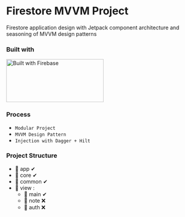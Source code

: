 # Firestore MVVM Project
Firestore application design with Jetpack component architecture and seasoning of MVVM design patterns

### Built with
<img src="https://firebase.google.com/static/downloads/brand-guidelines/PNG/logo-built_white.png" alt="Built with Firebase" width="260" height="115" />

### Process
- ```Modular Project```
- ```MVVM Design Pattern```
- ```Injection with Dagger + Hilt```

### Project Structure
- 📁 app ✔
- 📁 core ✔
- 📁 common ✔
- 📁 view :
  - 📁 main ✔
  - 📁 note ❌
  - 📁 auth ❌
